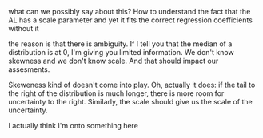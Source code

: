 what can we possibly say about this? How to understand the fact that the AL has a scale parameter and yet it fits the correct regression coefficients without it 

the reason is that there is ambiguity. If I tell you that the median of a distribution is at 0, I'm giving you limited information. We don't know skewness 
and we don't know scale. And that should impact our assesments. 

Skeweness kind of doesn't come into play. Oh, actually it does: if the tail to the right of the distribution is much longer, there is more room for uncertainty to the right. Similarly, the scale should give us the scale of the uncertainty. 

I actually think I'm onto something here

